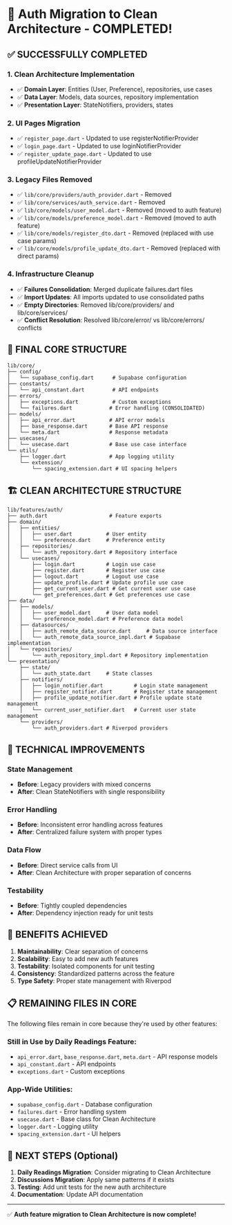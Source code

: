 # 🎉 Auth Migration to Clean Architecture - COMPLETED!

## ✅ SUCCESSFULLY COMPLETED

### 1. Clean Architecture Implementation

- ✅ **Domain Layer**: Entities (User, Preference), repositories, use cases
- ✅ **Data Layer**: Models, data sources, repository implementation
- ✅ **Presentation Layer**: StateNotifiers, providers, states

### 2. UI Pages Migration

- ✅ `register_page.dart` - Updated to use registerNotifierProvider
- ✅ `login_page.dart` - Updated to use loginNotifierProvider
- ✅ `register_update_page.dart` - Updated to use profileUpdateNotifierProvider

### 3. Legacy Files Removed

- ✅ `lib/core/providers/auth_provider.dart` - Removed
- ✅ `lib/core/services/auth_service.dart` - Removed
- ✅ `lib/core/models/user_model.dart` - Removed (moved to auth feature)
- ✅ `lib/core/models/preference_model.dart` - Removed (moved to auth feature)
- ✅ `lib/core/models/register_dto.dart` - Removed (replaced with use case params)
- ✅ `lib/core/models/profile_update_dto.dart` - Removed (replaced with direct params)

### 4. Infrastructure Cleanup

- ✅ **Failures Consolidation**: Merged duplicate failures.dart files
- ✅ **Import Updates**: All imports updated to use consolidated paths
- ✅ **Empty Directories**: Removed lib/core/providers/ and lib/core/services/
- ✅ **Conflict Resolution**: Resolved lib/core/error/ vs lib/core/errors/ conflicts

## 📂 FINAL CORE STRUCTURE

```
lib/core/
├── config/
│   └── supabase_config.dart      # Supabase configuration
├── constants/
│   └── api_constant.dart         # API endpoints
├── errors/
│   ├── exceptions.dart           # Custom exceptions
│   └── failures.dart            # Error handling (CONSOLIDATED)
├── models/
│   ├── api_error.dart           # API error models
│   ├── base_response.dart       # Base API response
│   └── meta.dart                # Response metadata
├── usecases/
│   └── usecase.dart             # Base use case interface
└── utils/
    ├── logger.dart              # App logging utility
    └── extension/
        └── spacing_extension.dart # UI spacing helpers
```

## 🏗️ CLEAN ARCHITECTURE STRUCTURE

```
lib/features/auth/
├── auth.dart                    # Feature exports
├── domain/
│   ├── entities/
│   │   ├── user.dart           # User entity
│   │   └── preference.dart     # Preference entity
│   ├── repositories/
│   │   └── auth_repository.dart # Repository interface
│   └── usecases/
│       ├── login.dart          # Login use case
│       ├── register.dart       # Register use case
│       ├── logout.dart         # Logout use case
│       ├── update_profile.dart # Update profile use case
│       ├── get_current_user.dart # Get current user use case
│       └── get_preferences.dart # Get preferences use case
├── data/
│   ├── models/
│   │   ├── user_model.dart     # User data model
│   │   └── preference_model.dart # Preference data model
│   ├── datasources/
│   │   ├── auth_remote_data_source.dart     # Data source interface
│   │   └── auth_remote_data_source_impl.dart # Supabase implementation
│   └── repositories/
│       └── auth_repository_impl.dart # Repository implementation
└── presentation/
    ├── state/
    │   └── auth_state.dart     # State classes
    ├── notifiers/
    │   ├── login_notifier.dart          # Login state management
    │   ├── register_notifier.dart       # Register state management
    │   ├── profile_update_notifier.dart # Profile update state management
    │   └── current_user_notifier.dart   # Current user state management
    └── providers/
        └── auth_providers.dart # Riverpod providers
```

## 🔧 TECHNICAL IMPROVEMENTS

### State Management

- **Before**: Legacy providers with mixed concerns
- **After**: Clean StateNotifiers with single responsibility

### Error Handling

- **Before**: Inconsistent error handling across features
- **After**: Centralized failure system with proper types

### Data Flow

- **Before**: Direct service calls from UI
- **After**: Clean Architecture with proper separation of concerns

### Testability

- **Before**: Tightly coupled dependencies
- **After**: Dependency injection ready for unit tests

## 🚀 BENEFITS ACHIEVED

1. **Maintainability**: Clear separation of concerns
2. **Scalability**: Easy to add new auth features
3. **Testability**: Isolated components for unit testing
4. **Consistency**: Standardized patterns across the feature
5. **Type Safety**: Proper state management with Riverpod

## 📋 REMAINING FILES IN CORE

The following files remain in core because they're used by other features:

### Still in Use by Daily Readings Feature:

- `api_error.dart`, `base_response.dart`, `meta.dart` - API response models
- `api_constant.dart` - API endpoints
- `exceptions.dart` - Custom exceptions

### App-Wide Utilities:

- `supabase_config.dart` - Database configuration
- `failures.dart` - Error handling system
- `usecase.dart` - Base class for Clean Architecture
- `logger.dart` - Logging utility
- `spacing_extension.dart` - UI helpers

## 🎯 NEXT STEPS (Optional)

1. **Daily Readings Migration**: Consider migrating to Clean Architecture
2. **Discussions Migration**: Apply same patterns if it exists
3. **Testing**: Add unit tests for the new auth architecture
4. **Documentation**: Update API documentation

---

✅ **Auth feature migration to Clean Architecture is now complete!**
